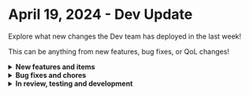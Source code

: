 # April 19, 2024 - Dev Update

Explore what new changes the Dev team has deployed in the last week!

This can be anything from new features, bug fixes, or QoL changes!

<details>

<summary><strong>New features and items</strong></summary>

* Added company filters to Freshdesk
* Allow Menu and Accordion components on login pages for App Platform
* Okta integration
* Permission v2 (starting with App Platform)

</details>

<details>

<summary><strong>Bug fixes and chores</strong></summary>

* Fixed a bug where Hudu company actions were missing the http method
* Fixed a bug where workflow input defaults were not being used outside of workflow testing
* Refactored Freshdesk to use standard integration abstractions
* Fixed Action Options and Delete actions for Sophos
* Fixed ConnectWise PSA action labels
* Fixed a bug where Custom Input and Dropdowns were not working as expected in App Platform
* Fixed an issue where forms with a field without a name would cause the frontend to crash
* Redirect users to an error page if a user query fails in App Platform
* Fixed the HubSpot Authorize button on integration configuration page
* Fixed a bug causing Charts to crash in App Platform
* Fixed a problem with Null handling for ConnectWise Automate Batch Script Schedule action
* Disable the Authorize button for integrations if required fields are not filled out
* Re-ordered Component library and renamed some components in App Platform
* Made ConnectWise Automate Update EDF action easier to use
* Adjusted N-Able pagination limit
* Fixed an error seen when viewing org variables when an org id is not present on the variable (due to the org being deleted)
* Fixed a bug where switching org context while viewing a form would throw an error if the org being switched to doesn't have that form

</details>

<details>

<summary><strong>In review, testing and development</strong></summary>

* Google Workspace integration (In Review)
* ITPortal integration (In Review)
* Workflow version control (In Review)
* Visual workflow processing and debugging (In Review)

</details>
